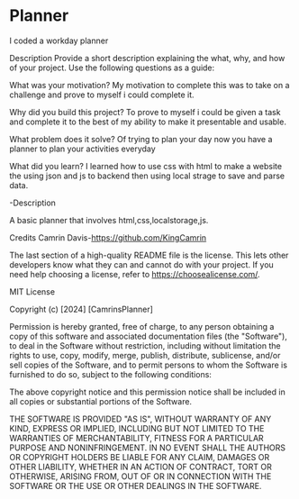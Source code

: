 # Planner
I coded a workday planner



Description
Provide a short description explaining the what, why, and how of your project. Use the following questions as a guide:

What was your motivation? My motivation to complete this was to take on a challenge and prove to myself i could complete it.

Why did you build this project?
To prove to myself i could be given a task and complete it to the best of my ability to make it presentable and usable.

What problem does it solve? 
Of trying to plan your day now you have a planner to plan your activities everyday

What did you learn? 
I learned how to use css with html to make a website the using json and js to backend then using local strage to save and parse data.

-Description

A basic planner that involves html,css,localstorage,js.

Credits
Camrin Davis-https://github.com/KingCamrin

The last section of a high-quality README file is the license. This lets other developers know what they can and cannot do with your project. If you need help choosing a license, refer to https://choosealicense.com/.

MIT License

Copyright (c) [2024] [CamrinsPlanner]

Permission is hereby granted, free of charge, to any person obtaining a copy of this software and associated documentation files (the "Software"), to deal in the Software without restriction, including without limitation the rights to use, copy, modify, merge, publish, distribute, sublicense, and/or sell copies of the Software, and to permit persons to whom the Software is furnished to do so, subject to the following conditions:

The above copyright notice and this permission notice shall be included in all copies or substantial portions of the Software.

THE SOFTWARE IS PROVIDED "AS IS", WITHOUT WARRANTY OF ANY KIND, EXPRESS OR IMPLIED, INCLUDING BUT NOT LIMITED TO THE WARRANTIES OF MERCHANTABILITY, FITNESS FOR A PARTICULAR PURPOSE AND NONINFRINGEMENT. IN NO EVENT SHALL THE AUTHORS OR COPYRIGHT HOLDERS BE LIABLE FOR ANY CLAIM, DAMAGES OR OTHER LIABILITY, WHETHER IN AN ACTION OF CONTRACT, TORT OR OTHERWISE, ARISING FROM, OUT OF OR IN CONNECTION WITH THE SOFTWARE OR THE USE OR OTHER DEALINGS IN THE SOFTWARE.
